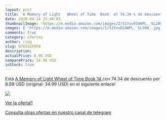 ```yaml
---
layout: post
title: 'A Memory of Light   Wheel of Time  Book  al 74.34 % de descuento'
date: 2020-04-14 23:40:03
thumbnailImage: 'https://m.media-amazon.com/images/I/51YuvEG4WPL._SL200_.jpg'
images: [ 'https://m.media-amazon.com/images/I/51YuvEG4WPL._SL200_.jpg' ]
comments: true
category: ofertas
author: ring
slug: 0765325950
description:
actualPrice: 8.98 USD
comparePrice: 34.99 USD
inStock: true
---
```


Está [A Memory of Light   Wheel of Time  Book 14 ](https://www.amazon.com/dp/0765325950/?tag=redken08-20) con 74.34 de descuento por 8.98 USD (original: 34.99 USD) en el siguiente enlace!

[![](https://m.media-amazon.com/images/I/51YuvEG4WPL._SL200_.jpg)](https://www.amazon.com/dp/0765325950/?tag=redken08-20)

[Ver la oferta!!](https://www.amazon.com/dp/0765325950/?tag=redken08-20)

[Consulta otras ofertas en nuestro canal de telegram](https://t.me/s/ofertas25)
